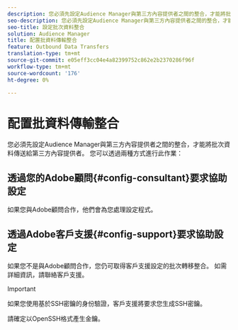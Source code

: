 ```yaml
---
description: 您必須先設定Audience Manager與第三方內容提供者之間的整合，才能將批次資料傳送給第三方內容提供者。
seo-description: 您必須先設定Audience Manager與第三方內容提供者之間的整合，才能將批次資料傳送給第三方內容提供者。
seo-title: 設定批次資料整合
solution: Audience Manager
title: 配置批資料傳輸整合
feature: Outbound Data Transfers
translation-type: tm+mt
source-git-commit: e05eff3cc04e4a82399752c862e2b2370286f96f
workflow-type: tm+mt
source-wordcount: '176'
ht-degree: 0%

---
```



# 配置批資料傳輸整合

您必須先設定Audience Manager與第三方內容提供者之間的整合，才能將批次資料傳送給第三方內容提供者。 您可以透過兩種方式進行此作業：

## 透過您的Adobe顧問{#config-consultant}要求協助設定

如果您與Adobe顧問合作，他們會為您處理設定程式。

## 透過Adobe客戶支援{#config-support}要求協助設定

如果您不是與Adobe顧問合作，您仍可取得客戶支援設定的批次轉移整合。 如需詳細資訊，請聯絡客戶支援。

>[!IMPORTANT]
>
>如果您使用基於SSH密鑰的身份驗證，客戶支援將要求您生成SSH密鑰。
>
> 請確定以OpenSSH格式產生金鑰。